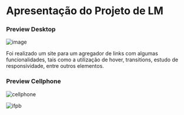# Apresentação do Projeto de LM

<h3>Preview Desktop</h3>

![image](https://github.com/user-attachments/assets/51144bfd-d859-4a8e-9717-ff212cf7af94)

Foi realizado um site para um agregador de links com algumas funcionalidades, tais como a utilização de hover, transitions, estudo de responsividade, entre outros elementos.

<h3>Preview Cellphone</h3>

![cellphone](https://i.imgur.com/4Tjj4ew.png)



![ifpb](https://estudante.ifpb.edu.br/static/ps/imagens/ifpb-vertical.png)

